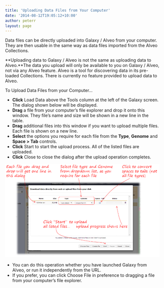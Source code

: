 ```yaml
---
title: 'Uploading Data Files from Your Computer'
date: '2014-08-12T19:05:12+10:00'
author: peterr
layout: page
---
```


Data files can be directly uploaded into Galaxy / Alveo from your computer. They are then usable in the same way as data files imported from the Alveo Collections.

**Uploading data to Galaxy / Alveo is not the same as uploading data to Alveo.**The data you upload will only be available to you on Galaxy / Alveo, not via any Alveo feature. Alveo is a tool for discovering data in its pre-loaded Collections. There is currently no feature provided to upload data to Alveo.





To Upload Data Files from your Computer…

- **Click** Load Data above the Tools column at the left of the Galaxy screen. The dialog shown below will be displayed.
- **Drag** a file from your computer’s file explorer and drop it onto this window. They file’s name and size will be shown in a new line in the table.
- **Drag** additional files into this window if you want to upload multiple files. Each file is shown on a new line.
- **Select** the options you require for each file from the **Type**, **Genome** and **Space &gt; Tab** controls.
- **Click** Start to start the upload process. All of the listed files are uploaded.
- **Click** Close to close the dialog after the upload operation completes.



![GalaxyUploadFile](/assets/files/2014/08/GalaxyUploadFile.png)

- You can do this operation whether you have launched Galaxy from Alveo, or run it independently from the  URL.
- If you prefer, you can click Choose File in preference to dragging a file from your computer’s file explorer.